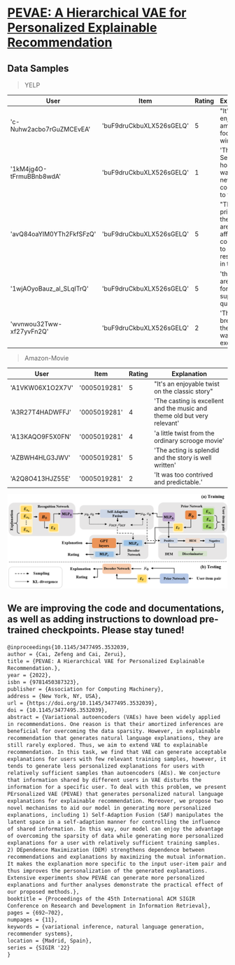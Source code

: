 # [PEVAE: A Hierarchical VAE for Personalized Explainable Recommendation](https://dl.acm.org/doi/abs/10.1145/3477495.3532039)
## Data Samples

>YELP

|User|Item|Rating|Explanation|
| ----------- | ----------- | ----------- | ----------- |
|'c-Nuhw2acbo7rGuZMCEvEA'|'buF9druCkbuXLX526sGELQ'|5|"It's about enjoying amazing food and wine"|
| '1kM4jg4O-tFrmuBBnb8wdA'| 'buF9druCkbuXLX526sGELQ'| 1|'The Service is horrible the waitress never comes over to the table'|
| 'avQ84oaYIM0YTh2FkfSFzQ' | 'buF9druCkbuXLX526sGELQ' | 5|"The price's on the menu are very affordable compared to other restaurants in the area"|
| '1wjAOyoBauz_al_SLqITrQ' | 'buF9druCkbuXLX526sGELQ' | 5|'the prices are very fair for the superb quality'|
| 'wvnwou32Tww-xf27yvFn2Q' | 'buF9druCkbuXLX526sGELQ' | 2|'The fried bread with the burrata was excellent'|

>Amazon-Movie

|User|Item|Rating|Explanation|
| --- | --- | --- | --- |
| 'A1VKW06X1O2X7V' | '0005019281' | 5 |"It's an enjoyable twist on the classic story"|
| 'A3R27T4HADWFFJ' | '0005019281' | 4|'The casting is excellent and the music and theme old but very relevant'|
| 'A13KAQO9F5X0FN' | '0005019281' | 4|'a little twist from the ordinary scrooge movie'|
| 'AZBWH4HLG3JWV' | '0005019281' | 5|'The acting is splendid and the story is well written'|
| 'A2Q8O413HJZ55E' | '0005019281' | 2|'It was too contrived and predictable.'|

![overview](imgs/model.jpg)


## We are improving the code and documentations, as well as adding instructions to download pre-trained checkpoints. Please stay tuned!
```
@inproceedings{10.1145/3477495.3532039,
author = {Cai, Zefeng and Cai, Zerui},
title = {PEVAE: A Hierarchical VAE for Personalized Explainable Recommendation.},
year = {2022},
isbn = {9781450387323},
publisher = {Association for Computing Machinery},
address = {New York, NY, USA},
url = {https://doi.org/10.1145/3477495.3532039},
doi = {10.1145/3477495.3532039},
abstract = {Variational autoencoders (VAEs) have been widely applied in recommendations. One reason is that their amortized inferences are beneficial for overcoming the data sparsity. However, in explainable recommendation that generates natural language explanations, they are still rarely explored. Thus, we aim to extend VAE to explainable recommendation. In this task, we find that VAE can generate acceptable explanations for users with few relevant training samples, however, it tends to generate less personalized explanations for users with relatively sufficient samples than autoencoders (AEs). We conjecture that information shared by different users in VAE disturbs the information for a specific user. To deal with this problem, we present PErsonalized VAE (PEVAE) that generates personalized natural language explanations for explainable recommendation. Moreover, we propose two novel mechanisms to aid our model in generating more personalized explanations, including 1) Self-Adaption Fusion (SAF) manipulates the latent space in a self-adaption manner for controlling the influence of shared information. In this way, our model can enjoy the advantage of overcoming the sparsity of data while generating more personalized explanations for a user with relatively sufficient training samples. 2) DEpendence Maximization (DEM) strengthens dependence between recommendations and explanations by maximizing the mutual information. It makes the explanation more specific to the input user-item pair and thus improves the personalization of the generated explanations. Extensive experiments show PEVAE can generate more personalized explanations and further analyses demonstrate the practical effect of our proposed methods.},
booktitle = {Proceedings of the 45th International ACM SIGIR Conference on Research and Development in Information Retrieval},
pages = {692–702},
numpages = {11},
keywords = {variational inference, natural language generation, recommender systems},
location = {Madrid, Spain},
series = {SIGIR '22}
}
```
